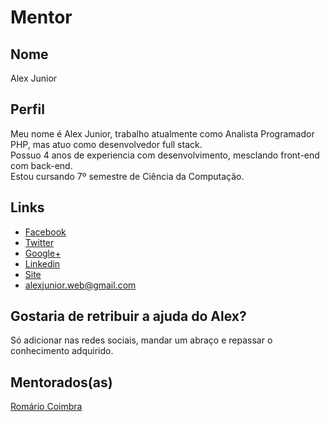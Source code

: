 # Mentor

## Nome

Alex Junior   

## Perfil

Meu nome é Alex Junior, trabalho atualmente como Analista Programador PHP, mas atuo como desenvolvedor full stack.  
Possuo 4 anos de experiencia com desenvolvimento, mesclando front-end com back-end.  
Estou cursando 7º semestre de Ciência da Computação.

## Links

* [Facebook](https://www.facebook.com/alexjunior012)
* [Twitter](https://twitter.com/alexjunior012)
* [Google+](https://plus.google.com/+AlexJunior012)
* [Linkedin](https://br.linkedin.com/in/alexjunior012)
* [Site](http://www.alexjunior012.com.br)
* alexjunior.web@gmail.com  

## Gostaria de retribuir a ajuda do Alex?

Só adicionar nas redes sociais, mandar um abraço e repassar o conhecimento adquirido.

## Mentorados(as)

[Romário Coimbra](/profiles/pupils/profiles/RomarioCoimbra.md)
